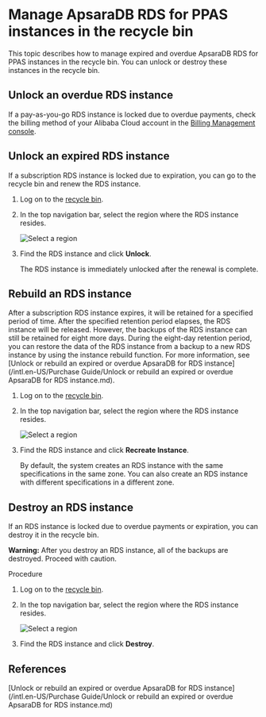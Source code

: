 # Manage ApsaraDB RDS for PPAS instances in the recycle bin

This topic describes how to manage expired and overdue ApsaraDB RDS for PPAS instances in the recycle bin. You can unlock or destroy these instances in the recycle bin.

## Unlock an overdue RDS instance

If a pay-as-you-go RDS instance is locked due to overdue payments, check the billing method of your Alibaba Cloud account in the [Billing Management console](https://billing.console.aliyun.com/?#/account/overview).

## Unlock an expired RDS instance

If a subscription RDS instance is locked due to expiration, you can go to the recycle bin and renew the RDS instance.

1.  Log on to the [recycle bin](https://rdsnext.console.aliyun.com/#/rdsList/cn-hangzhou/recyclelist/lock).
2.  In the top navigation bar, select the region where the RDS instance resides.

    ![Select a region](https://static-aliyun-doc.oss-cn-hangzhou.aliyuncs.com/assets/img/en-US/8651559951/p36543.png)

3.  Find the RDS instance and click **Unlock**.

    The RDS instance is immediately unlocked after the renewal is complete.


## Rebuild an RDS instance

After a subscription RDS instance expires, it will be retained for a specified period of time. After the specified retention period elapses, the RDS instance will be released. However, the backups of the RDS instance can still be retained for eight more days. During the eight-day retention period, you can restore the data of the RDS instance from a backup to a new RDS instance by using the instance rebuild function. For more information, see [Unlock or rebuild an expired or overdue ApsaraDB for RDS instance](/intl.en-US/Purchase Guide/Unlock or rebuild an expired or overdue ApsaraDB for RDS instance.md).

1.  Log on to the [recycle bin](https://rdsnext.console.aliyun.com/#/rdsList/cn-hangzhou/recyclelist/lock).
2.  In the top navigation bar, select the region where the RDS instance resides.

    ![Select a region](https://static-aliyun-doc.oss-cn-hangzhou.aliyuncs.com/assets/img/en-US/8651559951/p36543.png)

3.  Find the RDS instance and click **Recreate Instance**.

    By default, the system creates an RDS instance with the same specifications in the same zone. You can also create an RDS instance with different specifications in a different zone.


## Destroy an RDS instance

If an RDS instance is locked due to overdue payments or expiration, you can destroy it in the recycle bin.

**Warning:** After you destroy an RDS instance, all of the backups are destroyed. Proceed with caution.

Procedure

1.  Log on to the [recycle bin](https://rdsnext.console.aliyun.com/#/rdsList/cn-hangzhou/recyclelist/lock).
2.  In the top navigation bar, select the region where the RDS instance resides.

    ![Select a region](https://static-aliyun-doc.oss-cn-hangzhou.aliyuncs.com/assets/img/en-US/8651559951/p36543.png)

3.  Find the RDS instance and click **Destroy**.

## References

[Unlock or rebuild an expired or overdue ApsaraDB for RDS instance](/intl.en-US/Purchase Guide/Unlock or rebuild an expired or overdue ApsaraDB for RDS instance.md)

